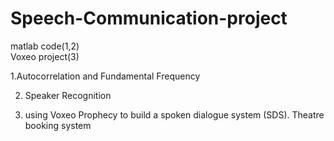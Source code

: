 # Speech-Communication-project

matlab code(1,2)  
Voxeo project(3)  
	
1.Autocorrelation and Fundamental Frequency		

2. Speaker Recognition		
		
3. using Voxeo Prophecy to build a spoken dialogue system (SDS).
Theatre booking system
